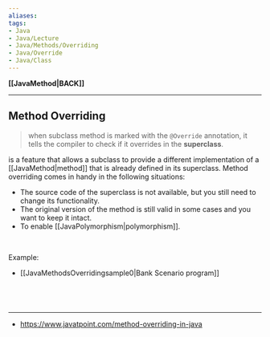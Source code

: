 ```yaml
---
aliases:
tags:
- Java
- Java/Lecture
- Java/Methods/Overriding
- Java/Override
- Java/Class
---
```

**[[JavaMethod|BACK]]**

---
## Method Overriding
> when subclass method is marked with the `@Override` annotation, it tells the compiler to check if it overrides in the **superclass**.

is a feature that allows a subclass to provide a different implementation of a [[JavaMethod|method]] that is already defined in its superclass. Method overriding comes in handy in the following situations:
- The source code of the superclass is not available, but you still need to change its functionality.
- The original version of the method is still valid in some cases and you want to keep it intact.
- To enable [[JavaPolymorphism|polymorphism]].

<br>

Example:
- [[JavaMethodsOverridingsample0|Bank Scenario program]]

<br>

# 
---
- https://www.javatpoint.com/method-overriding-in-java
